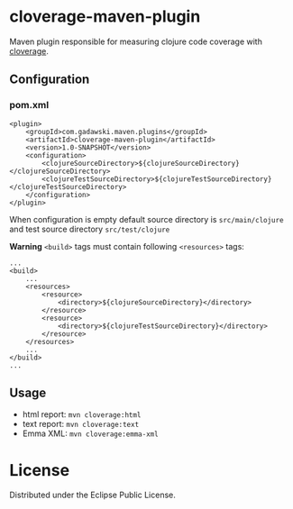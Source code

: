 cloverage-maven-plugin
======================

Maven plugin responsible for measuring clojure code coverage with [cloverage](https://github.com/lshift/cloverage). 

Configuration
----------------------
### pom.xml

```
<plugin>
    <groupId>com.gadawski.maven.plugins</groupId>
    <artifactId>cloverage-maven-plugin</artifactId>
    <version>1.0-SNAPSHOT</version>
    <configuration>
        <clojureSourceDirectory>${clojureSourceDirectory}</clojureSourceDirectory>
        <clojureTestSourceDirectory>${clojureTestSourceDirectory}</clojureTestSourceDirectory>
    </configuration>
</plugin>
```

When configuration is empty default source directory is `src/main/clojure` and test source directory `src/test/clojure`

__Warning__ `<build>` tags must contain following `<resources>` tags:

```
...
<build>
    ...
    <resources>
        <resource>
            <directory>${clojureSourceDirectory}</directory>
        </resource>
        <resource>
            <directory>${clojureTestSourceDirectory}</directory>
        </resource>
    </resources>
    ...
</build>
...
```
Usage
----------------------
- html report: `mvn cloverage:html`
- text report: `mvn cloverage:text`
- Emma XML: `mvn cloverage:emma-xml`


License
======================
Distributed under the Eclipse Public License.
